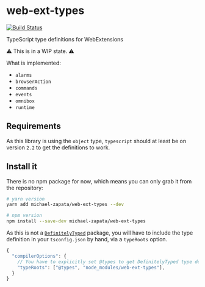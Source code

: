 # web-ext-types

[![Build Status][build-badge]][build-url]

TypeScript type definitions for WebExtensions

:warning: This is in a WIP state. :warning:

What is implemented:
- `alarms`
- `browserAction`
- `commands`
- `events`
- `omnibox`
- `runtime`

## Requirements

As this library is using the `object` type, `typescript` should at least be on
version `2.2` to get the definitions to work.

## Install it

There is no npm package for now, which means you can only grab it from the
repository:

```sh
# yarn version
yarn add michael-zapata/web-ext-types --dev

# npm version
npm install --save-dev michael-zapata/web-ext-types
```

As this is not a [`DefinitelyTyped`][definitely-typed] package, you will have to
include the type definition in your `tsconfig.json` by hand, via a `typeRoots`
option.

```js
{
  "compilerOptions": {
    // You have to explicitly set @types to get DefinitelyTyped type definitions
    "typeRoots": ["@types", "node_modules/web-ext-types"],
  }
}
```

[build-badge]: https://travis-ci.org/michael-zapata/web-ext-types.svg?branch=master
[build-url]: https://travis-ci.org/michael-zapata/web-ext-types
[definitely-typed]: https://github.com/DefinitelyTyped/DefinitelyTyped/
